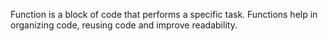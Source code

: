 Function is a block of code that performs a specific task. Functions help in organizing code, reusing code and improve readability.

